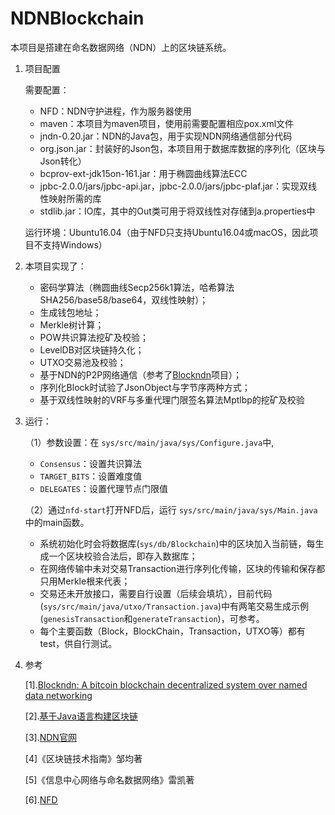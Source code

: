 # NDNBlockchain

本项目是搭建在命名数据网络（NDN）上的区块链系统。

1. 项目配置

   需要配置：

   - NFD：NDN守护进程，作为服务器使用
   - maven：本项目为maven项目，使用前需要配置相应pox.xml文件
   - jndn-0.20.jar：NDN的Java包，用于实现NDN网络通信部分代码
   - org.json.jar：封装好的Json包，本项目用于数据库数据的序列化（区块与Json转化）
   - bcprov-ext-jdk15on-161.jar：用于椭圆曲线算法ECC
   - jpbc-2.0.0/jars/jpbc-api.jar，jpbc-2.0.0/jars/jpbc-plaf.jar：实现双线性映射所需的库
   - stdlib.jar：IO库，其中的Out类可用于将双线性对存储到a.properties中

   运行环境：Ubuntu16.04（由于NFD只支持Ubuntu16.04或macOS，因此项目不支持Windows）

2. 本项目实现了：

   - 密码学算法（椭圆曲线Secp256k1算法，哈希算法SHA256/base58/base64，双线性映射）；
   - 生成钱包地址；
   - Merkle树计算；
   - POW共识算法挖矿及校验；
   - LevelDB对区块链持久化；
   - UTXO交易池及校验；
   - 基于NDN的P2P网络通信（参考了[Blockndn](https://github.com/LebronJames0423/JinTong)项目）；
   - 序列化Block时试验了JsonObject与字节序两种方式；
   - 基于双线性映射的VRF与多重代理门限签名算法Mptlbp的挖矿及校验

3. 运行：

   （1）参数设置：在 `sys/src/main/java/sys/Configure.java`中,

   - `Consensus`：设置共识算法
   - `TARGET_BITS`：设置难度值
   - `DELEGATES`：设置代理节点门限值

   （2）通过`nfd-start`打开NFD后，运行 `sys/src/main/java/sys/Main.java` 中的main函数。

   - 系统初始化时会将数据库(`sys/db/Blockchain`)中的区块加入当前链，每生成一个区块校验合法后，即存入数据库；
   - 在网络传输中未对交易Transaction进行序列化传输，区块的传输和保存都只用Merkle根来代表；
   - 交易还未开放接口，需要自行设置（后续会填坑），目前代码(`sys/src/main/java/utxo/Transaction.java`)中有两笔交易生成示例(`genesisTransaction`和`generateTransaction`)，可参考。
   - 每个主要函数（Block，BlockChain，Transaction，UTXO等）都有test，供自行测试。

4. 参考

   [1].[Blockndn: A bitcoin blockchain decentralized system over named data networking](https://github.com/LebronJames0423/JinTong)

   [2].[基于Java语言构建区块链](https://segmentfault.com/a/1190000013923201)

   [3].[NDN官网](https://named-data.net/)

   [4]《区块链技术指南》邹均著

   [5]《信息中心网络与命名数据网络》雷凯著

   [6].[NFD](http://named-data.net/doc/NFD/current/)

